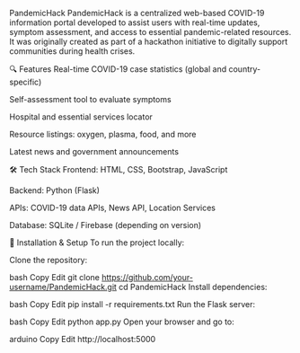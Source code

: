 PandemicHack
PandemicHack is a centralized web-based COVID-19 information portal developed to assist users with real-time updates, symptom assessment, and access to essential pandemic-related resources. It was originally created as part of a hackathon initiative to digitally support communities during health crises.

🔍 Features
Real-time COVID-19 case statistics (global and country-specific)

Self-assessment tool to evaluate symptoms

Hospital and essential services locator

Resource listings: oxygen, plasma, food, and more

Latest news and government announcements

🛠 Tech Stack
Frontend: HTML, CSS, Bootstrap, JavaScript

Backend: Python (Flask)

APIs: COVID-19 data APIs, News API, Location Services

Database: SQLite / Firebase (depending on version)

🚀 Installation & Setup
To run the project locally:

Clone the repository:

bash
Copy
Edit
git clone https://github.com/your-username/PandemicHack.git
cd PandemicHack
Install dependencies:

bash
Copy
Edit
pip install -r requirements.txt
Run the Flask server:

bash
Copy
Edit
python app.py
Open your browser and go to:

arduino
Copy
Edit
http://localhost:5000
